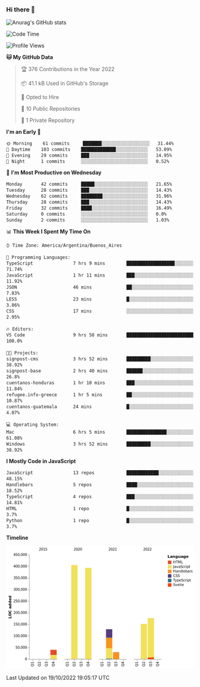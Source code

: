 ### Hi there 👋

![Anurag's GitHub stats](https://github-readme-stats.vercel.app/api?username=guiso92&count_private=true&show_icons=true&theme=dracula)

<!--START_SECTION:waka-->
![Code Time](http://img.shields.io/badge/Code%20Time-42%20hrs-blue)

![Profile Views](http://img.shields.io/badge/Profile%20Views-6-blue)

**🐱 My GitHub Data** 

> 🏆 376 Contributions in the Year 2022
 > 
> 📦 41.1 kB Used in GitHub's Storage 
 > 
> 💼 Opted to Hire
 > 
> 📜 10 Public Repositories 
 > 
> 🔑 1 Private Repository 
 > 
**I'm an Early 🐤** 

```text
🌞 Morning    61 commits     ███████░░░░░░░░░░░░░░░░░░   31.44% 
🌆 Daytime    103 commits    █████████████░░░░░░░░░░░░   53.09% 
🌃 Evening    29 commits     ███░░░░░░░░░░░░░░░░░░░░░░   14.95% 
🌙 Night      1 commits      ░░░░░░░░░░░░░░░░░░░░░░░░░   0.52%

```
📅 **I'm Most Productive on Wednesday** 

```text
Monday       42 commits     █████░░░░░░░░░░░░░░░░░░░░   21.65% 
Tuesday      28 commits     ███░░░░░░░░░░░░░░░░░░░░░░   14.43% 
Wednesday    62 commits     ████████░░░░░░░░░░░░░░░░░   31.96% 
Thursday     28 commits     ███░░░░░░░░░░░░░░░░░░░░░░   14.43% 
Friday       32 commits     ████░░░░░░░░░░░░░░░░░░░░░   16.49% 
Saturday     0 commits      ░░░░░░░░░░░░░░░░░░░░░░░░░   0.0% 
Sunday       2 commits      ░░░░░░░░░░░░░░░░░░░░░░░░░   1.03%

```


📊 **This Week I Spent My Time On** 

```text
⌚︎ Time Zone: America/Argentina/Buenos_Aires

💬 Programming Languages: 
TypeScript               7 hrs 9 mins        ██████████████████░░░░░░░   71.74% 
JavaScript               1 hr 11 mins        ███░░░░░░░░░░░░░░░░░░░░░░   11.92% 
JSON                     46 mins             ██░░░░░░░░░░░░░░░░░░░░░░░   7.83% 
LESS                     23 mins             █░░░░░░░░░░░░░░░░░░░░░░░░   3.86% 
CSS                      17 mins             ░░░░░░░░░░░░░░░░░░░░░░░░░   2.95%

🔥 Editors: 
VS Code                  9 hrs 58 mins       █████████████████████████   100.0%

🐱‍💻 Projects: 
signpost-cms             3 hrs 52 mins       █████████░░░░░░░░░░░░░░░░   38.92% 
signpost-base            2 hrs 40 mins       ██████░░░░░░░░░░░░░░░░░░░   26.8% 
cuentanos-honduras       1 hr 10 mins        ███░░░░░░░░░░░░░░░░░░░░░░   11.84% 
refugee.info-greece      1 hr 5 mins         ██░░░░░░░░░░░░░░░░░░░░░░░   10.87% 
cuentanos-guatemala      24 mins             █░░░░░░░░░░░░░░░░░░░░░░░░   4.07%

💻 Operating System: 
Mac                      6 hrs 5 mins        ███████████████░░░░░░░░░░   61.08% 
Windows                  3 hrs 52 mins       █████████░░░░░░░░░░░░░░░░   38.92%

```

**I Mostly Code in JavaScript** 

```text
JavaScript               13 repos            ████████████░░░░░░░░░░░░░   48.15% 
Handlebars               5 repos             ████░░░░░░░░░░░░░░░░░░░░░   18.52% 
TypeScript               4 repos             ███░░░░░░░░░░░░░░░░░░░░░░   14.81% 
HTML                     1 repo              █░░░░░░░░░░░░░░░░░░░░░░░░   3.7% 
Python                   1 repo              █░░░░░░░░░░░░░░░░░░░░░░░░   3.7%

```


**Timeline**

![Chart not found](https://raw.githubusercontent.com/Guiso92/Guiso92/main/charts/bar_graph.png) 


 Last Updated on 19/10/2022 19:05:17 UTC
<!--END_SECTION:waka-->
